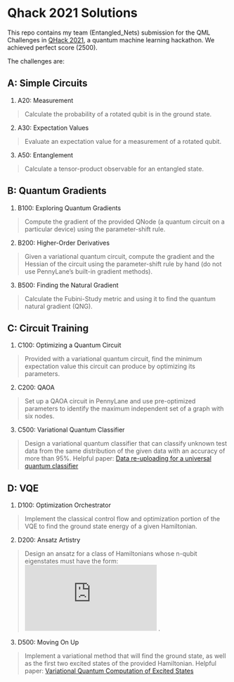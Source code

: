 # Qhack 2021 Solutions
This repo contains my team (Entangled_Nets) submission for the QML Challenges in [QHack 2021](https://github.com/XanaduAI/QHack), a quantum machine learning hackathon. We achieved perfect score (2500).

The challenges are:
## A: Simple Circuits
1. A20: Measurement
> Calculate the probability of a rotated qubit is in the ground state.
2. A30: Expectation Values
> Evaluate an expectation value for a measurement of a rotated qubit.
3. A50: Entanglement
> Calculate a tensor-product observable for an entangled state. 

## B: Quantum Gradients
1. B100: Exploring Quantum Gradients
> Compute the gradient of the provided QNode (a quantum circuit on a particular device) using the parameter-shift rule.
2. B200: Higher-Order Derivatives
> Given a variational quantum circuit, compute the gradient and the Hessian of the circuit using the parameter-shift rule by hand (do not use PennyLane’s built-in gradient methods).
3. B500: Finding the Natural Gradient
> Calculate the Fubini-Study metric and using it to find the quantum natural gradient (QNG).

## C: Circuit Training
1. C100: Optimizing a Quantum Circuit
> Provided with a variational quantum circuit, find the minimum expectation value this circuit can produce by optimizing its parameters.
2. C200: QAOA
> Set up a QAOA circuit in PennyLane and use pre-optimized parameters to identify the maximum independent set of a graph with six nodes.
3. C500: Variational Quantum Classifier
> Design a variational quantum classifier that can classify unknown test data from the same distribution of the given data with an accuracy of more than 95%.
> Helpful paper: [Data re-uploading for a universal quantum classifier](https://quantum-journal.org/papers/q-2020-02-06-226/)

## D: VQE
1. D100: Optimization Orchestrator
> Implement the classical control flow and optimization portion of the VQE to find the ground state energy of a given Hamiltonian.
2. D200: Ansatz Artistry
> Design an ansatz for a class of Hamiltonians whose n-qubit eigenstates must have the form:
> ![equation](http://www.sciweavers.org/tex2img.php?eq=%7C%5Cpsi%28%5Calpha%29%5Crangle%3D%5Calpha_%7B0%7D%7C10%20%5Ccdots%200%5Crangle%2B%5Calpha_%7B1%7D%7C010%20%5Ccdots%200%5Crangle%2B%5Ccdots%2B%5Calpha_%7Bn-2%7D%7C0%20%5Ccdots%20010%5Crangle%2B%5Calpha_%7Bn-1%7D%7C0%20%5Ccdots%2001%5Crangle&bc=White&fc=Black&im=jpg&fs=12&ff=arev&edit=0) .
3. D500: Moving On Up
> Implement a variational method that will find the ground state, as well as the first two excited states of the provided Hamiltonian.
> Helpful paper: [Variational Quantum Computation of Excited States](https://arxiv.org/abs/1805.08138)
